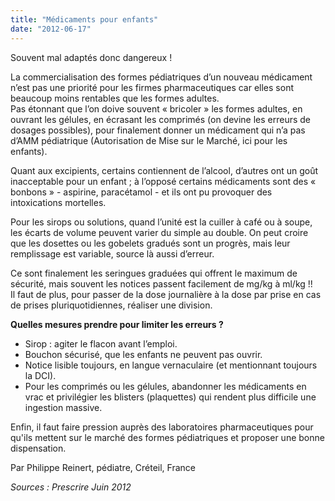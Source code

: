 ```yaml
---
title: "Médicaments pour enfants"
date: "2012-06-17"
---
```


Souvent mal adaptés donc dangereux !

La commercialisation des formes pédiatriques d’un nouveau médicament n’est pas une priorité pour les firmes pharmaceutiques car elles sont beaucoup moins rentables que les formes adultes.  
Pas étonnant que l’on doive souvent « bricoler » les formes adultes, en ouvrant les gélules, en écrasant les comprimés (on devine les erreurs de dosages possibles), pour finalement donner un médicament qui n’a pas d’AMM pédiatrique (Autorisation de Mise sur le Marché, ici pour les enfants).

Quant aux excipients, certains contiennent de l’alcool, d’autres ont un goût inacceptable pour un enfant ; à l’opposé certains médicaments sont des « bonbons » - aspirine, paracétamol - et ils ont pu provoquer des intoxications mortelles.

Pour les sirops ou solutions, quand l’unité est la cuiller à café ou à soupe, les écarts de volume peuvent varier du simple au double. On peut croire que les dosettes ou les gobelets gradués sont un progrès, mais leur remplissage est variable, source là aussi d’erreur.

Ce sont finalement les seringues graduées qui offrent le maximum de sécurité, mais souvent les notices passent facilement de mg/kg à ml/kg !!  
Il faut de plus, pour passer de la dose journalière à la dose par prise en cas de prises pluriquotidiennes, réaliser une division.

**Quelles mesures prendre pour limiter les erreurs ?**

*   Sirop : agiter le flacon avant l’emploi.
*   Bouchon sécurisé, que les enfants ne peuvent pas ouvrir.
*   Notice lisible toujours, en langue vernaculaire (et mentionnant toujours la DCI).
*   Pour les comprimés ou les gélules, abandonner les médicaments en vrac et privilégier les blisters (plaquettes) qui rendent plus difficile une ingestion massive.

Enfin, il faut faire pression auprès des laboratoires pharmaceutiques pour qu'ils mettent sur le marché des formes pédiatriques et proposer une bonne dispensation.

Par Philippe Reinert, pédiatre, Créteil, France

_Sources : Prescrire Juin 2012_